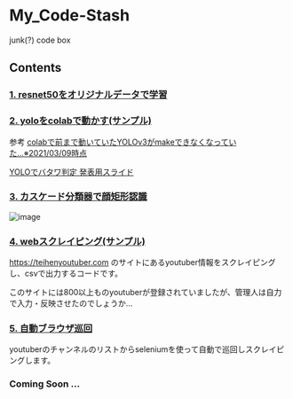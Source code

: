 # My_Code-Stash
junk(?) code box

## Contents

### [1. resnet50をオリジナルデータで学習](./resnet50_training.ipynb)

### [2. yoloをcolabで動かす(サンプル)](./yolo-rgb-recog.ipynb)

参考 [colabで前まで動いていたYOLOv3がmakeできなくなっていた...※2021/03/09時点](https://qiita.com/kitarikes/items/a0be58335bd07ab61028)

[YOLOでバタワ判定 発表用スライド](https://docs.google.com/presentation/d/1XPgfREUppGtb1GRUkJtWEM3hoD7trNrWuc2hChzpkMY/edit?usp=sharing)

### [3. カスケード分類器で顔矩形認識](./face_clip.py)

![image](https://user-images.githubusercontent.com/52794486/110541034-8c94a380-816a-11eb-9fff-4f0c7a208b9d.png)

### [4. webスクレイピング(サンプル)](./scrape-selenium/sample-scrape.py)

https://teihenyoutuber.com のサイトにあるyoutuber情報をスクレイピングし、csvで出力するコードです。

このサイトには800以上ものyoutuberが登録されていましたが、管理人は自力で入力・反映させたのでしょうか...

### [5. 自動ブラウザ巡回](./scrape-selenium/selenium-sample.py)

youtuberのチャンネルのリストからseleniumを使って自動で巡回しスクレイピングします。

### Coming Soon ...

